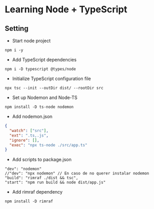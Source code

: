 # Learning Node + TypeScript

## Setting

- Start node project

```shell
npm i -y
```

- Add TypeScript dependencies

```shell
npm i -D typescript @types/node
```

- Initialize TypeScript configuration file

```shell
npx tsc --init --outDir dist/ --rootDir src
```

- Set up Nodemon and Node-TS

```shell
npm install -D ts-node nodemon
```

- Add nodemon.json

```json
{
  "watch": ["src"],
  "ext": ".ts,.js",
  "ignore": [],
  "exec": "npx ts-node ./src/app.ts"
}
```

- Add scripts to package.json

```
"dev": "nodemon"
//"dev": "npx nodemon" // En caso de no querer instalar nodemon
"build": "rimraf ./dist && tsc",
"start": "npm run build && node dist/app.js"
```

- Add rimraf dependency

```shell
npm install -D rimraf

```
